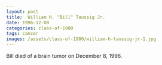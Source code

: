 ```yaml
---
layout: post
title:  William H. "Bill" Taussig Jr.
date: 1996-12-08
categories: class-of-1980
tags: cancer
images: /assets/class-of-1980/william-h-taussig-jr-1.jpg
---
```

Bill died of a brain tumor on December 8, 1996.
